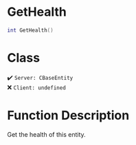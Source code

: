 # GetHealth
```lua
int GetHealth()
```
# Class
✔️ `Server: CBaseEntity`  
❌ `Client: undefined`  

# Function Description
Get the health of this entity.
